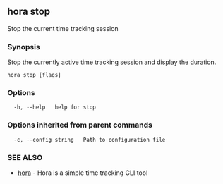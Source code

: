 ## hora stop

Stop the current time tracking session

### Synopsis

Stop the currently active time tracking session and display the duration.

```
hora stop [flags]
```

### Options

```
  -h, --help   help for stop
```

### Options inherited from parent commands

```
  -c, --config string   Path to configuration file
```

### SEE ALSO

* [hora](README.md)	 - Hora is a simple time tracking CLI tool

